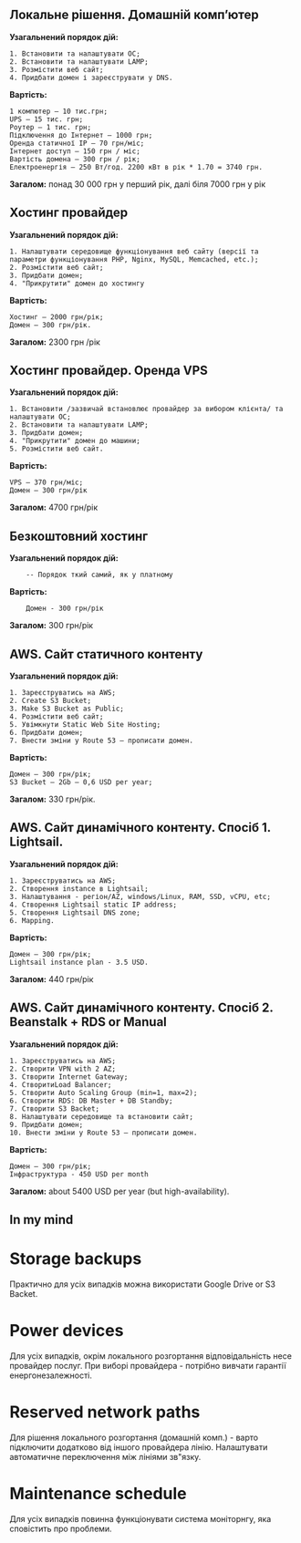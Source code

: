 ## Локальне рішення. Домашній комп’ютер

**Узагальнений порядок дій:**

    1. Встановити та налаштувати ОС;
    2. Встановити та налаштувати LAMP;
    3. Розмістити веб сайт;
    4. Придбати домен і зареєструвати у DNS.
    
**Вартість:**

    1 компютер – 10 тис.грн;
    UPS – 15 тис. грн;
    Роутер – 1 тис. грн;
    Підключення до Інтернет – 1000 грн;
    Оренда статичної ІР – 70 грн/міс;
    Інтернет доступ – 150 грн / міс;
    Вартість домена – 300 грн / рік;
    Електроенергія – 250 Вт/год. 2200 кВт в рік * 1.70 = 3740 грн.


**Загалом:** понад 30 000 грн у перший рік, далі біля 7000 грн у рік

## Хостинг провайдер

**Узагальнений порядок дій:**

    1. Налаштувати середовище функціонування веб сайту (версії та параметри функціонування РНР, Nginx, MySQL, Memcached, etc.);  
    2. Розмістити веб сайт;
    3. Придбати домен;
    4. "Прикрутити" домен до хостингу

**Вартість:** 

    Хостинг – 2000 грн/рік;
    Домен – 300 грн/рік.
    
**Загалом:** 2300 грн /рік

## Хостинг провайдер. Оренда VPS

**Узагальнений порядок дій:**

    1. Встановити /зазвичай встановлює провайдер за вибором клієнта/ та налаштувати ОС;
    2. Встановити та налаштувати LAMP;
    3. Придбати домен;
    4. "Прикрутити" домен до машини;
    5. Розмістити веб сайт.

**Вартість:**

    VPS – 370 грн/міс;
    Домен – 300 грн/рік

**Загалом:** 4700 грн/рік

## Безкоштовний хостинг

**Узагальнений порядок дій:**

        -- Порядок ткий самий, як у платному
        
**Вартість:**
        
        Домен - 300 грн/рік
        
**Загалом:** 300 грн/рік 

## AWS. Сайт статичного контенту

**Узагальнений порядок дій:**

    1. Зареєструватись на AWS;
    2. Create S3 Bucket;
    3. Make S3 Bucket as Public;
    4. Розмістити веб сайт;
    5. Увімкнути Static Web Site Hosting;
    6. Придбати домен; 
    7. Внести зміни у Route 53 – прописати домен.

**Вартість:**

    Домен – 300 грн/рік;
    S3 Bucket – 2Gb – 0,6 USD per year;
    
**Загалом:** 330 грн/рік.

## AWS. Сайт динамічного контенту. Спосіб 1. Lightsail.

**Узагальнений порядок дій:**

    1. Зареєструватись на AWS;
    2. Створення instance в Lightsail;
    3. Налаштування - регіон/AZ, windows/Linux, RAM, SSD, vCPU, etc;
    4. Створення Lightsail static IP address;
    5. Створення Lightsail DNS zone;
    6. Mapping.
    
**Вартість:**

    Домен – 300 грн/рік;
    Lightsail instance plan - 3.5 USD.

**Загалом:** 440 грн/рік

## AWS. Сайт динамічного контенту. Спосіб 2. Beanstalk + RDS or Manual

**Узагальнений порядок дій:**

    1. Зареєструватись на AWS;
    2. Створити VPN with 2 AZ;
    3. Створити Internet Gateway;
    4. СтворитиLoad Balancer;
    5. Створити Auto Scaling Group (min=1, max=2);
    6. Створити RDS: DB Master + DB Standby;
    7. Створити S3 Backet;
    8. Налаштувати середовище та встановити сайт;
    9. Придбати домен; 
    10. Внести зміни у Route 53 – прописати домен.
    
**Вартість:**

    Домен – 300 грн/рік;
    Інфраструктура - 450 USD per month
    
**Загалом:** about 5400 USD per year (but high-availability).

## In my mind

# Storage backups

Практично для усіх випадків можна використати Google Drive or S3 Backet. 

# Power devices

Для усіх випадків, окрім локального розгортання відповідальність несе провайдер послуг. При виборі провайдера - потрібно вивчати гарантії енергонезалежності.

# Reserved network paths

Для рішення локального розгортання (домашній комп.) - варто підключити додатково від іншого провайдера лінію. Налаштувати автоматичне переключення між лініями зв"язку. 

# Maintenance schedule

Для усіх випадків повинна функціонувати система моніторнгу, яка сповістить про проблеми. 


